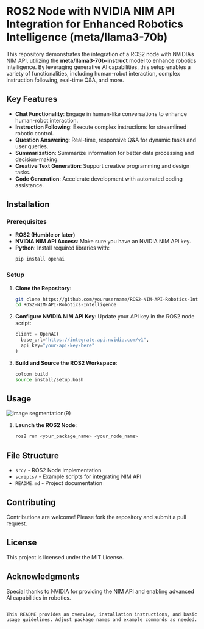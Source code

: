 # ROS2 Node with NVIDIA NIM API Integration for Enhanced Robotics Intelligence (meta/llama3-70b)

This repository demonstrates the integration of a ROS2 node with NVIDIA’s NIM API, utilizing the **meta/llama3-70b-instruct** model to enhance robotics intelligence. By leveraging generative AI capabilities, this setup enables a variety of functionalities, including human-robot interaction, complex instruction following, real-time Q&A, and more.

## Key Features

- **Chat Functionality**: Engage in human-like conversations to enhance human-robot interaction.
- **Instruction Following**: Execute complex instructions for streamlined robotic control.
- **Question Answering**: Real-time, responsive Q&A for dynamic tasks and user queries.
- **Summarization**: Summarize information for better data processing and decision-making.
- **Creative Text Generation**: Support creative programming and design tasks.
- **Code Generation**: Accelerate development with automated coding assistance.

## Installation

### Prerequisites

- **ROS2 (Humble or later)**
- **NVIDIA NIM API Access**: Make sure you have an NVIDIA NIM API key.
- **Python**: Install required libraries with:
  ```bash
  pip install openai
  ```

### Setup

1. **Clone the Repository**:
   ```bash
   git clone https://github.com/yourusername/ROS2-NIM-API-Robotics-Intelligence.git
   cd ROS2-NIM-API-Robotics-Intelligence
   ```

2. **Configure NVIDIA NIM API Key**:
   Update your API key in the ROS2 node script:
   ```python
   client = OpenAI(
     base_url="https://integrate.api.nvidia.com/v1",
     api_key="your-api-key-here"
   )
   ```

3. **Build and Source the ROS2 Workspace**:
   ```bash
   colcon build
   source install/setup.bash
   ```

## Usage
![Image segmentation(9)](https://github.com/user-attachments/assets/613012ca-cd09-4ad2-a72d-4612cb547b10)


1. **Launch the ROS2 Node**:
   ```bash
   ros2 run <your_package_name> <your_node_name>
   ```

## File Structure

- `src/` - ROS2 Node implementation
- `scripts/` - Example scripts for integrating NIM API
- `README.md` - Project documentation

## Contributing

Contributions are welcome! Please fork the repository and submit a pull request.

## License

This project is licensed under the MIT License.

## Acknowledgments

Special thanks to NVIDIA for providing the NIM API and enabling advanced AI capabilities in robotics.
```

This README provides an overview, installation instructions, and basic usage guidelines. Adjust package names and example commands as needed.
